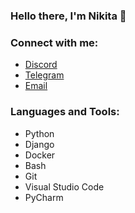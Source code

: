 ### Hello there, I'm Nikita 👋

### Connect with me:

- [Discord](https://discordapp.com/users/452019546593820674/)
- [Telegram](https://t.me/Kotorkovsciy)
- [Email](mailto:kotorkovsciy@gmail.com)

### Languages and Tools:
- Python
- Django
- Docker
- Bash
- Git
- Visual Studio Code
- PyCharm
